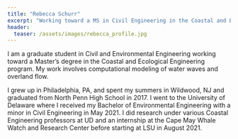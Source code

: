 ```yaml
---
title: "Rebecca Schurr"
excerpt: "Working toward a MS in Civil Engineering in the Coastal and Ecological Engineering"
header:
  teaser: /assets/images/rebecca_profile.jpg
---
```


I am a graduate student in Civil and Environmental Engineering working toward a Master’s degree in the Coastal and Ecological Engineering program. My work involves computational modeling of water waves and overland flow. 

I grew up in Philadelphia, PA, and spent my summers in Wildwood, NJ and graduated from North Penn High School in 2017. I went to the University of Delaware where I received my Bachelor of Environmental Engineering with a minor in Civil Engineering in May 2021. I did research under various Coastal Engineering professors at UD and an internship at the Cape May Whale Watch and Research Center before starting at LSU in August 2021.
